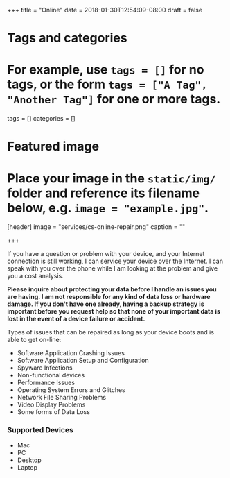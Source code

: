 +++
title = "Online"
date = 2018-01-30T12:54:09-08:00
draft = false

# Tags and categories
# For example, use `tags = []` for no tags, or the form `tags = ["A Tag", "Another Tag"]` for one or more tags.
tags = []
categories = []

# Featured image
# Place your image in the `static/img/` folder and reference its filename below, e.g. `image = "example.jpg"`.
[header]
image = "services/cs-online-repair.png"
caption = ""

+++


<p>If you have a question or problem with your device, and your Internet connection is still working, I can service your device over the Internet. I can speak with you over the phone while I am looking at the problem and give you a cost analysis.</p>

<!--more-->

<p><b>Please inquire about protecting your data before I handle an issues you are having. I am not responsible for any kind of data loss or hardware damage.  If you don't have one already, having a backup strategy is important before you request help so that none of your important data is lost in the event of a device failure or accident.</b></p>

<p>Types of issues that can be repaired as long as your device boots and is able to get on-line:</p>
<ul>
<li>Software Application Crashing Issues</li>
<li>Software Application Setup and Configuration</li>
<li>Spyware Infections</li>
<li>Non-functional devices</li>
<li>Performance Issues</li>
<li>Operating System Errors and Glitches</li>
<li>Network File Sharing Problems</li>
<li>Video Display Problems</li>
<li>Some forms of Data Loss</li>
</ul>

<h3>Supported Devices</h3>
<ul>
	<li>Mac</li>
	<li>PC</li>
	<li>Desktop</li>
	<li>Laptop</li>
</ul>